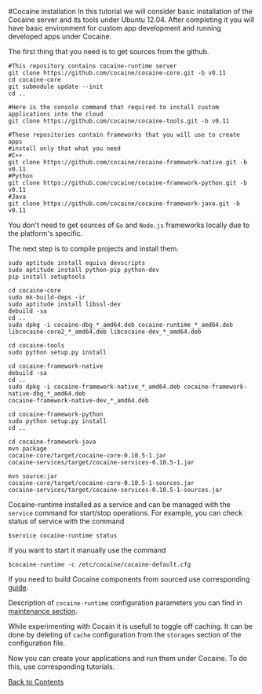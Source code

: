 #Cocaine installation
In this tutorial we will consider basic installation of the Cocaine server and its tools under Ubuntu 12.04. After completing it you will have basic environment for custom app development and running developed apps under Cocaine.

The first thing that you need is to get sources from the github.

```
#This repository contains cocaine-runtime server
git clone https://github.com/cocaine/cocaine-core.git -b v0.11
cd cocaine-core
git submodule update --init
cd ..

#Here is the console command that required to install custom applications into the cloud
git clone https://github.com/cocaine/cocaine-tools.git -b v0.11

#These repositories contain frameworks that you will use to create apps
#install only that what you need
#C++
git clone https://github.com/cocaine/cocaine-framework-native.git -b v0.11
#Python
git clone https://github.com/cocaine/cocaine-framework-python.git -b v0.11
#Java
git clone https://github.com/cocaine/cocaine-framework-java.git -b v0.11
```

You don't need to get sources of `Go` and `Node.js` frameworks locally due to the platform's specific.

The next step is to compile projects and install them.

```
sudo aptitude install equivs devscripts
sudo aptitude install python-pip python-dev
pip install setuptools

cd cocaine-core
sudo mk-build-deps -ir
sudo aptitude install libssl-dev
debuild -sa
cd ..
sudo dpkg -i cocaine-dbg_*_amd64.deb cocaine-runtime_*_amd64.deb libcocaine-core2_*_amd64.deb libcocaine-dev_*_amd64.deb

cd cocaine-tools
sudo python setup.py install

cd cocaine-framework-native
debuild -sa
cd ..
sudo dpkg -i cocaine-framework-native_*_amd64.deb cocaine-framework-native-dbg_*_amd64.deb
cocaine-framework-native-dev_*_amd64.deb

cd cocaine-framework-python
sudo python setup.py install
cd ..

cd cocaine-framework-java
mvn package
cocaine-core/target/cocaine-core-0.10.5-1.jar
cocaine-services/target/cocaine-services-0.10.5-1.jar
 
mvn source:jar
cocaine-core/target/cocaine-core-0.10.5-1-sources.jar
cocaine-services/target/cocaine-services-0.10.5-1-sources.jar
```

Cocaine-runtime installed as a service and can be managed with the `service` command for start/stop operations. For example, you can check status of service with the command

```
$service cocaine-runtime status
```

If you want to start it manually use the command

```
$cocaine-runtime -c /etc/cocaine/cocaine-default.cfg
```

If you need to build Cocaine components from sourced use corresponding [guide](../maintenace_cocaine_deployment.md).

Description of `cocaine-runtime` configuration parameters you can find in [maintenance section](../maintenance_server_configuration.md).

While experimenting with Cocain it is usefull to toggle off caching. It can be done by deleting of `cache` configuration from the `storages` section of the configuration file.


Now you can create your applications and run them under Cocaine. To do this, use corresponding tutorials.

[Back to Contents](../contents.md)
